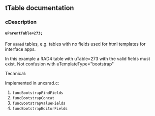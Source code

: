 ## tTable documentation

### cDescription

#### `uParentTable=273;`

For `named` tables, e.g. tables with no fields used for html templates for interface apps.

In this example a RAD4 table with uTable=273 with the valid fields must exist.
Not confusion with uTemplateType="bootstrap"

Technical: 

Implemented in unxsrad.c:

 1. `funcBootstrapFindFields`
 1. `funcBootstrapConcat`
 1. `funcBootstrapValueFields`
 1. `funcBootstrapEditorFields`

